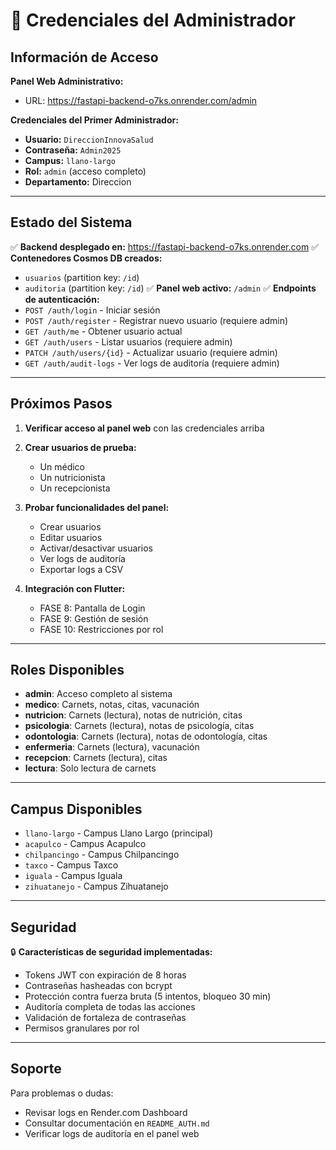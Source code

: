 # 🔐 Credenciales del Administrador

## Información de Acceso

**Panel Web Administrativo:**
- URL: https://fastapi-backend-o7ks.onrender.com/admin

**Credenciales del Primer Administrador:**
- **Usuario:** `DireccionInnovaSalud`
- **Contraseña:** `Admin2025`
- **Campus:** `llano-largo`
- **Rol:** `admin` (acceso completo)
- **Departamento:** Direccion

---

## Estado del Sistema

✅ **Backend desplegado en:** https://fastapi-backend-o7ks.onrender.com
✅ **Contenedores Cosmos DB creados:**
  - `usuarios` (partition key: `/id`)
  - `auditoria` (partition key: `/id`)
✅ **Panel web activo:** `/admin`
✅ **Endpoints de autenticación:**
  - `POST /auth/login` - Iniciar sesión
  - `POST /auth/register` - Registrar nuevo usuario (requiere admin)
  - `GET /auth/me` - Obtener usuario actual
  - `GET /auth/users` - Listar usuarios (requiere admin)
  - `PATCH /auth/users/{id}` - Actualizar usuario (requiere admin)
  - `GET /auth/audit-logs` - Ver logs de auditoría (requiere admin)

---

## Próximos Pasos

1. **Verificar acceso al panel web** con las credenciales arriba
2. **Crear usuarios de prueba:**
   - Un médico
   - Un nutricionista
   - Un recepcionista
3. **Probar funcionalidades del panel:**
   - Crear usuarios
   - Editar usuarios
   - Activar/desactivar usuarios
   - Ver logs de auditoría
   - Exportar logs a CSV

4. **Integración con Flutter:**
   - FASE 8: Pantalla de Login
   - FASE 9: Gestión de sesión
   - FASE 10: Restricciones por rol

---

## Roles Disponibles

- **admin**: Acceso completo al sistema
- **medico**: Carnets, notas, citas, vacunación
- **nutricion**: Carnets (lectura), notas de nutrición, citas
- **psicologia**: Carnets (lectura), notas de psicología, citas
- **odontologia**: Carnets (lectura), notas de odontología, citas
- **enfermeria**: Carnets (lectura), vacunación
- **recepcion**: Carnets (lectura), citas
- **lectura**: Solo lectura de carnets

---

## Campus Disponibles

- `llano-largo` - Campus Llano Largo (principal)
- `acapulco` - Campus Acapulco
- `chilpancingo` - Campus Chilpancingo
- `taxco` - Campus Taxco
- `iguala` - Campus Iguala
- `zihuatanejo` - Campus Zihuatanejo

---

## Seguridad

🔒 **Características de seguridad implementadas:**
- Tokens JWT con expiración de 8 horas
- Contraseñas hasheadas con bcrypt
- Protección contra fuerza bruta (5 intentos, bloqueo 30 min)
- Auditoría completa de todas las acciones
- Validación de fortaleza de contraseñas
- Permisos granulares por rol

---

## Soporte

Para problemas o dudas:
- Revisar logs en Render.com Dashboard
- Consultar documentación en `README_AUTH.md`
- Verificar logs de auditoría en el panel web

